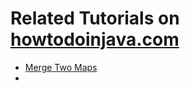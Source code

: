 # Related Tutorials on [howtodoinjava.com](https://howtodoinjava.com/)

* [Merge Two Maps](https://howtodoinjava.com/java/collections/hashmap/merge-two-hashmaps/)
* 